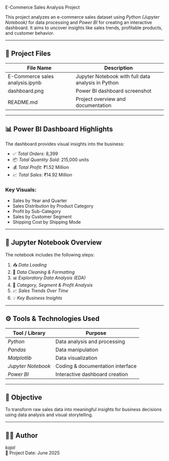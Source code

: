 E-Commerce Sales Analysis Project

This project analyzes an e-commerce sales dataset using *Python (Jupyter Notebook)* for data processing and *Power BI* for creating an interactive dashboard. It aims to uncover insights like sales trends, profitable products, and customer behavior.

---

## 📁 Project Files

| File Name                         | Description                                        |
|----------------------------------|----------------------------------------------------|
| E-Commerce sales analysis.ipynb| Jupyter Notebook with full data analysis in Python |
| dashboard.png                  | Power BI dashboard screenshot                      |
| README.md                      | Project overview and documentation                 |

---

## 📊 Power BI Dashboard Highlights

The dashboard provides visual insights into the business:

- ✅ *Total Orders:* 8,399  
- 📦 *Total Quantity Sold:* 215,000 units  
- 💰 *Total Profit:* ₹1.52 Million  
- 📈 *Total Sales:* ₹14.92 Million  

### Key Visuals:
- Sales by Year and Quarter  
- Sales Distribution by Product Category  
- Profit by Sub-Category  
- Sales by Customer Segment  
- Shipping Cost by Shipping Mode


---

## 🧪 Jupyter Notebook Overview

The notebook includes the following steps:

1. 📥 *Data Loading*
2. 🧹 *Data Cleaning & Formatting*
3. 📊 *Exploratory Data Analysis (EDA)*
4. 🧾 *Category, Segment & Profit Analysis*
5. 📈 *Sales Trends Over Time*
6. 💡 *Key Business Insights*

---

## ⚙️ Tools & Technologies Used

| Tool / Library      | Purpose                          |
|---------------------|----------------------------------|
| *Python*          | Data analysis and processing     |
| *Pandas*          | Data manipulation                |
| *Matplotlib*      | Data visualization               |
| *Jupyter Notebook*| Coding & documentation interface |
| *Power BI*        | Interactive dashboard creation   |

---

## 📌 Objective

To transform raw sales data into meaningful insights for business decisions using data analysis and visual storytelling.

---

## 🙋‍♂️ Author

*kajal*  
📅 Project Date: June 2025
